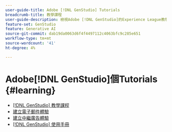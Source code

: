 ```yaml
---
user-guide-title: Adobe [!DNL GenStudio] Tutorials
breadcrumb-title: 教學課程
user-guide-description: 檢視Adobe [!DNL GenStudio]的Experience League教學課程，這是端對端的解決方案，可透過創作AI和智慧型自動化加速並簡化您的內容供應鏈。
feature-set: GenStudio
feature: Generative AI
source-git-commit: dab19da0063d6f4f4497112c4063bfc9c285e651
workflow-type: tm+mt
source-wordcount: '41'
ht-degree: 4%

---
```



# Adobe[!DNL GenStudio]個Tutorials {#learning}

+ [[!DNL GenStudio] 教學課程](tutorials.md)
+ [建立電子郵件體驗](create-email-experience.md)
+ [建立中繼廣告體驗](create-meta-ad.md)
+ [[!DNL GenStudio] 使用手冊](https://experienceleague.adobe.com/docs/genstudio/user-guide/home.html)

